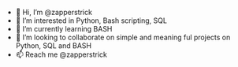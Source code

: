 - 👋 Hi, I’m @zapperstrick
- 👀 I’m interested in Python, Bash scripting, SQL
- 🌱 I’m currently learning BASH
- 💞️ I’m looking to collaborate on simple and meaning ful projects on Python, SQL and BASH
- 📫 Reach me @zapperstrick

<!---
zapperstrick/zapperstrick is a ✨ special ✨ repository because its `README.md` (this file) appears on your GitHub profile.
You can click the Preview link to take a look at your changes.
--->
